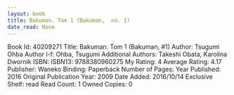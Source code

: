 ```yaml
---
layout: book
title: Bakuman. Tom 1 (Bakuman,  no. 1)
date_read: None
---
```


Book Id: 40209271
Title: Bakuman. Tom 1 (Bakuman, #1)
Author: Tsugumi Ohba
Author l-f: Ohba, Tsugumi
Additional Authors: Takeshi Obata, Karolina Dwornik
ISBN: 
ISBN13: 9788380960275
My Rating: 4
Average Rating: 4.17
Publisher: Waneko
Binding: Paperback
Number of Pages: 
Year Published: 2016
Original Publication Year: 2009
Date Added: 2016/10/14
Exclusive Shelf: read
Read Count: 1
Owned Copies: 0

